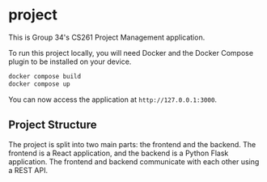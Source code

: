 # project

This is Group 34's CS261 Project Management application.

To run this project locally, you will need Docker and the Docker Compose plugin to be installed on your device. 

```bash
docker compose build
docker compose up
```

You can now access the application at `http://127.0.0.1:3000`.

## Project Structure

The project is split into two main parts: the frontend and the backend. The frontend is a React application, and the backend is a Python Flask application. The frontend and backend communicate with each other using a REST API.